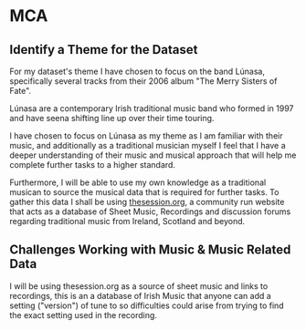 # MCA

## Identify a Theme for the Dataset
For my dataset's theme I have chosen to focus on the band Lúnasa, specifically several tracks from their 2006 album "The Merry Sisters of Fate".

Lúnasa are a contemporary Irish traditional music band who formed in 1997 and have seena shifting line up over their time touring.

I have chosen to focus on Lúnasa as my theme as I am familiar with their music, and additionally as a traditional musician myself I feel that I have a deeper understanding of their music and musical approach that will help me complete further tasks to a higher standard.

Furthermore, I will be able to use my own knowledge as a traditional musican to source the musical data that is required for further tasks. To gather this data I shall be using [thesession.org](thesession.org), a community run website that acts as a database of Sheet Music, Recordings and discussion forums regarding traditional music from Ireland, Scotland and beyond.


## Challenges Working with Music & Music Related Data
I will be using thesession.org as a source of sheet music and links to recordings, this is an a database of Irish Music that anyone can add a setting ("version") of  tune to so difficulties could arise from trying to find the exact setting used in the recording.

